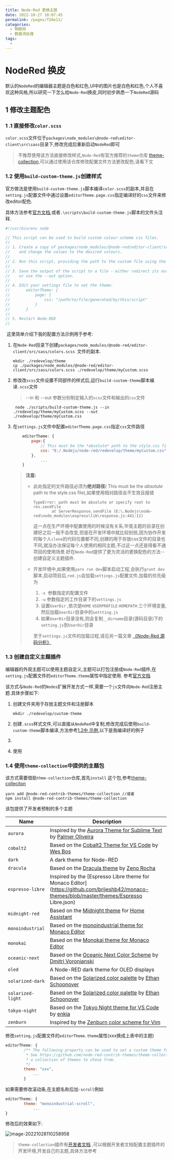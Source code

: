 ```yaml
---
title: Node-Red 更换主题
date: 2022-10-27 18:07:45
permalink: /pages/f26e11/
categories:
  - 物联网
  - 数据流处理
tags:
  - 
---
```


# NodeRed 换皮

​	默认的`NodeRed`的编辑器主题是白色和红色,UI中的图片也是白色和红色,个人不喜欢这种风格,所以研究一下怎么给`Node-Red`换皮,同时初步熟悉一下`NodeRed`源码

## 1 修改主题配色

### 1 .1 直接修改`color.scss`

`color.scss`文件位于`packages\node_modules\@node-red\editor-client\src\sass`目录下,修改完成后重新启动`NodeRed`即可

> 不推荐使用该方法直接修改样式,`Node-Red`有官方推荐的`theme`仓库 [theme-collection](),可以通过使用该仓库修改配置文件方法更改配色,请看下文

### 1.2 使用`build-custom-theme.js`创建样式

​	官方做法是使用`build-custom-theme.js`脚本编译`color.scss`的副本,并且在`setting.js`配置文件中通过设置`editorTheme.page.css`指定编译好的`css`文件来修改editor配色.

具体方法参考[官方文档](https://nodered.org/docs/api/ui/themes/),或者`.\scripts\build-custom-theme.js`脚本的文件头注释.

```javascript
#!/usr/bin/env node

// This script can be used to build custom colour-scheme css files.
//
// 1. Create a copy of packages/node_modules/@node-red/editor-client/src/sass/colors.scss
//    and change the values to the desired colours.
//
// 2. Run this script, providing the path to the custom file using the --in option
//
// 3. Save the output of the script to a file - either redirect its output,
//    or use the --out option.
//
// 4. Edit your settings file to set the theme:
//       editorTheme: {
//           page: {
//               css: "/path/to/file/generated/by/this/script"
//           }
//       }
//
// 5. Restart Node-RED
//
```

​	这里简单介绍下我的配置方法示例用于参考: <span id="p-1-2-1"> </span>

1. 在`Node-Red`目录下创建`packages/node_modules/@node-red/editor-client/src/sass/colors.scss `文件的副本.

   ```shell
   mkdir ./redevelop/theme
   cp ./packages/node_modules/@node-red/editor-client/src/sass/colors.scss ./redevelop/theme/myCustom.scss
   ```

2. 修改改`scss`文件设置不同部件的样式后,运行`build-custom-theme`脚本编译`.scss`文件

   > --in 和 --out 参数分别制定输入的`scss`文件和输出的`css`文件

   ```shell
    node ./scripts/build-custom-theme.js --in ./redevelop/theme/myCustom.scss --out ./redevelop/theme/myCustom.css
   ```

3. 在`settings.js`文件中配置`editorTheme.page.css`指定`css`文件路径

   ```javascript
       editorTheme: {
           page:{
               // This must be the *absolute* path to the style.css file
               css: "E:/.Nodejs/node-red/redevelop/theme/myCustom.css"
           },
               ...
       }
   ```

   

   > **注意:**
   >
   > * 此处指定的文件路径必须为**绝对路径**( This must be the *absolute* path to the style.css file),如果使用相对路径会不生效且报错
   >
   >   ```
   >   TypeError: path must be absolute or specify root to res.sendFile
   >           at ServerResponse.sendFile (E:\.Nodejs\node-red\node_modules\express\lib\response.js:441:11)
   >   ```
   >
   >   这一点在生产环境中配置使用的时候没有关系,毕竟主题的目录在创建好之后一般不会改变,但是在开发环境中就比较别扭,因为协作开发时每个人`clone`的代码位置都不同,创建的用于存放css文件的目录也不同,就没办法保证每个人使用的相同主题,不过这一点还是得看不通项目的使用场景.好在`Node-Red`提供了更为灵活的更换配色的方法--创建自定义主题插件.
   >
   > * 开发环境中,如果使用`yarn run dev`脚本启动工程,会执行`grunt dev`脚本,启动项目后,`red.js`会加载`settings.js`配置文件,加载的优先级为
   >
   >   1. `-s `参数指定的配置文件
   >   2. `-u` 参数指定的工作目录下的`settings.js`
   >   3. 设置`UserDir` ,依次是`HOME` `USERPROFILE` `HOMEPATH` 三个环境变量,然后加载`UserDir`目录中的`settting.js`
   >   4. 如果`UserDir`目录没有,则会复制`__dirname`目录(源码目录)下的`setting.js`到`UserDir`目录
   >
   >   至于`settings.js`文件的加载过程,请见另一篇文章 [《Node-Red 源码分析》]()



### 1.3  创建自定义主题插件

​	编辑器的外观主题可以使用主题自定义,主题可以打包注册成`Node-Red`插件,在`setting.js`配置文件的`editorTheme.theme`属性中指定使用. 参考[官方文档](https://nodered.org/docs/api/ui/themes/)

该方式与`Node-Red`的`Nodes`扩展开发方式一样,需要一个`js`文件向`Node-Red`注册主题.具体步骤如下:

1. 创建文件夹用于存放主题文件和注册脚本

   ```shell
   mkdir ./redevelop/custom-theme
   ```

2. 创建`.scss`样式文件,可以直接从`NodeRed`中复制,修改完成后使用`build-custom-theme`脚本编译,方法参考[1.2中 示例](#p-1-2-1),以下是我编译好的例子

3. 

4. 使用

### 1.4 使用`theme-collection`中提供的主题包

该方式需要借助`thme-collection`仓库,首先`install` 这个包,参考[theme-colleciton](https://github.com/node-red-contrib-themes/theme-collection)

```shell
yarn add @node-red-contrib-themes/theme-collection //或者
npm install @node-red-contrib-themes/theme-collection
```

该包提供了开发者预制的多个主题

| Name              | Description                                                  |
| ----------------- | ------------------------------------------------------------ |
| `aurora`          | Inspired by the [Aurora Theme for Sublime Text](https://github.com/expalmer/aurora-theme/) by [Palmer Oliveira](https://expalmer.com/) |
| `cobalt2`         | Based on the [Cobalt2 Theme for VS Code](https://marketplace.visualstudio.com/items?itemName=wesbos.theme-cobalt2) by [Wes Bos](http://www.wesbos.com/) |
| `dark`            | A dark theme for Node-RED                                    |
| `dracula`         | Based on the [Dracula theme](https://draculatheme.com/) by [Zeno Rocha](https://zenorocha.com/) |
| `espresso-libre`  | Inspired by the [Espresso Libre theme for Monaco Editor](https://github.com/brijeshb42/monaco-themes/blob/master/themes/Espresso Libre.json) |
| `midnight-red`    | Based on the [Midnight theme](https://community.home-assistant.io/t/midnight-theme/28598) for [Home Assistant](https://home-assistant.io/) |
| `monoindustrial`  | Based on the [monoindustrial theme for Monaco Editor](https://github.com/brijeshb42/monaco-themes/blob/master/themes/monoindustrial.json) |
| `monokai`         | Based on the [Monokai theme for Monaco Editor](https://github.com/brijeshb42/monaco-themes/blob/master/themes/Monokai.json) |
| `oceanic-next`    | Based on the [Oceanic Next Color Scheme](https://github.com/voronianski/oceanic-next-color-scheme) by [Dmitri Voronianski](https://github.com/voronianski) |
| `oled`            | A Node-RED dark theme for OLED displays                      |
| `solarized-dark`  | Based on the [Solarized color palette](https://ethanschoonover.com/solarized/) by [Ethan Schoonover](https://ethanschoonover.com/) |
| `solarized-light` | Based on the [Solarized color palette](https://ethanschoonover.com/solarized/) by [Ethan Schoonover](https://ethanschoonover.com/) |
| `tokyo-night`     | Based on the [Tokyo Night theme for VS Code](https://marketplace.visualstudio.com/items?itemName=enkia.tokyo-night) by [enkia](https://github.com/enkia) |
| `zenburn`         | Inspired by the [Zenburn color scheme for Vim](https://github.com/jnurmine/Zenburn) |

修改`setting.js`配置文件的`editorTheme.theme`属性(xxx换成上表中的主题)

```javascript
editorTheme: {
        /** The following property can be used to set a custom theme for the editor.
         * See https://github.com/node-red-contrib-themes/theme-collection for
         * a collection of themes to chose from.
         */
        theme: "xxx",
            ...
        }
```

如果需要修改滚动条,在主题名称后加`-scroll`例如

```javascript
editorTheme: {
        theme: "monoindustrial-scroll",
            ...
}
```

修改后的效果如下:

![image-20221028110258958](http://47.105.133.117:9001/typora/20221028110300.png)

> `theme-collection`插件有[开发者文档](https://github.com/node-red-contrib-themes/theme-collection/blob/master/DEVELOPMENT.md) ,可以根据开发者文档配置主题插件的开发环境,开发自己的主题,具体方法参考


